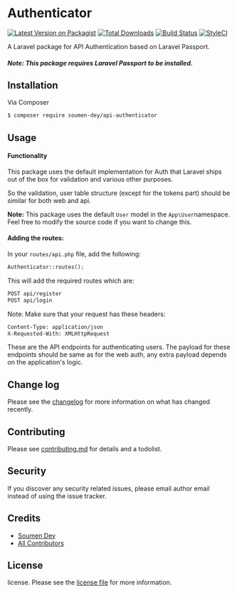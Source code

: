 # Authenticator

[![Latest Version on Packagist][ico-version]][link-packagist]
[![Total Downloads][ico-downloads]][link-downloads]
[![Build Status][ico-travis]][link-travis]
[![StyleCI][ico-styleci]][link-styleci]

A Laravel package for API Authentication based on Laravel Passport.

##### **Note**: This package requires  Laravel Passport to be installed.  

## Installation

Via Composer

``` bash
$ composer require soumen-dey/api-authenticator
```

## Usage

#### Functionality

This package uses the default implementation for Auth that Laravel ships out of the box for validation and various other purposes. 

So the validation, user table structure (except for the tokens part) should be similar for both web and api.

**Note:** This package uses the default ```User``` model in the ```App\User```namespace. Feel free to modify the source code if you want to change this.

#### Adding the routes:

In your ```routes/api.php``` file, add the following:

```php
Authenticator::routes();
```

This will add the required routes which are:

```bash
POST api/register
POST api/login
```

Note: Make sure that your request has these headers:

``` bash
Content-Type: application/json
X-Requested-With: XMLHttpRequest
```

These are the API endpoints for authenticating users. The payload for these endpoints  should be same as for the web auth, any extra payload depends on the application's logic.

## Change log

Please see the [changelog](changelog.md) for more information on what has changed recently.


## Contributing

Please see [contributing.md](contributing.md) for details and a todolist.

## Security

If you discover any security related issues, please email author email instead of using the issue tracker.

## Credits

- [Soumen Dey][link-author]
- [All Contributors][link-contributors]

## License

license. Please see the [license file](license.md) for more information.

[ico-version]: https://img.shields.io/packagist/v/soumen-dey/api-authenticator.svg?style=flat-square
[ico-downloads]: https://img.shields.io/packagist/dt/soumen-dey/api-authenticator.svg?style=flat-square
[ico-travis]: https://img.shields.io/travis/soumen-dey/api-authenticator/master.svg?style=flat-square
[ico-styleci]: https://styleci.io/repos/12345678/shield

[link-packagist]: https://packagist.org/packages/soumen-dey/api-authenticator
[link-downloads]: https://packagist.org/packages/soumen-dey/api-authenticator
[link-travis]: https://travis-ci.org/soumen-dey/api-authenticator
[link-styleci]: https://styleci.io/repos/12345678
[link-author]: https://github.com/soumen-dey
[link-contributors]: ../../contributors]
